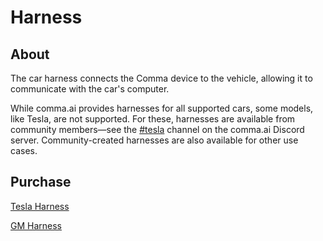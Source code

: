 # Harness

## About

The car harness connects the Comma device to the vehicle, allowing it to communicate with the car's computer.

While comma.ai provides harnesses for all supported cars, some models, like Tesla, are not supported. For these, harnesses are available from community members—see the [#tesla](https://discord.com/channels/469524606043160576/524328474081755137) channel on the comma.ai Discord server. Community-created harnesses are also available for other use cases.

## Purchase

[Tesla Harness](https://www.ebay.com/itm/395528923944?itmmeta=01J4373HFVAMVRMJXGGVE7TAPM\&hash=item5c175c6b28:g:uIgAAOSwvf5mkWWs)&#x20;

[GM Harness](https://shop.tlbb.ca/products/harness-for-chevrolet-bolt-preorder-open)

&#x20;
